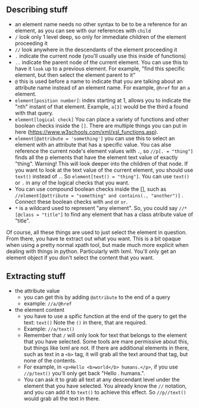 ## Describing stuff 

* an element name needs no other syntax to be to be a reference for an element, as you can see with our references with `child`
* `/` look only 1 level deep, so only for immediate children of the element proceeding it
* `//` look anywhere in the descendants of the element proceeding it
* `.` indicate the current node (you'll usually use this inside of functions)
* `..` indicate the parent node of the current element.  You can use this to have it `look` up to a previous element.  For example, "find this specific element, but then select the element parent to it"
* `@` this is used before a name to indicate that you are talking about an attribute name instead of an element name.  For example, `@href` for an `a` element.  
* `element[position number]`:  index starting at 1, allows you to indicate the "nth" instant of that element.  Example, `a[3]` would be the third a found with that query.
* `element[logical check]` You can place a variety of functions and other boolean checks inside the `[]`.  There are multiple things you can put in here (https://www.w3schools.com/xml/xsl_functions.asp).
* `element[@attribute = 'something']` you can use this to select an element with an attribute that has a specific value.  You cas alse reference the current node's element values with `.`, so `//p[. = "thing"]` finds all the p elements that have the element text value of exactly "thing".  Warning! This will look deeper into the children of that node.  If you want to look at the text value of the current element, you should use `text()` instead of `.`.  So `element[text() = "thing"]`.  You can use `text()` or `.` in any of the logical checks that you want.
* You can use compound boolean checks inside the [], such as `//element[@attribute = "something" and contains(., "another")]` . Connect these boolean checks with `and` or `or`.
* `*` is a wildcard used to represent "any element". So, you could say `//*[@class = "title"]` to find any element that has a class atribute value of "title".

Of course, all these things are used to just select the element in question.  From there, you have te extract out what you want.  This is a bit opaque when using a pretty normal xpath tool, but made much more explicit when dealing with things in python.  Particularly with lxml.  You'll only get an element object if you don't select the content that you want.  

## Extracting stuff 

* the attribute value
    * you can get this by adding `@attribute` to the end of a query
    * example:  `//a/@href`
* the element content
    * you have to use a spific function at the end of the query to get the text: `text()`  Note the `()` in there, that are required.
    * Example:  `//a/text()`
    * Remember that `/` will only look for text that belongs to the element that you have selected.  Some tools are mare permissive about this, but things like lxml are not.  If there are additional elements in there, such as text in a `<b>` tag, it will grab all the text around that tag, but none of the contents.  
    * For example, in `<p>Hello <b>world</b> humans.</p>`, if you use `//p/text()` you'll only get back "Hello . humans.".
    * You can ask it to grab all text at any descendant level under the element that you have selected.  You already know the `//` notation, and you can add it to `text()` to achieve this effect.  So `//p//text()` would grab all the text in there. 
